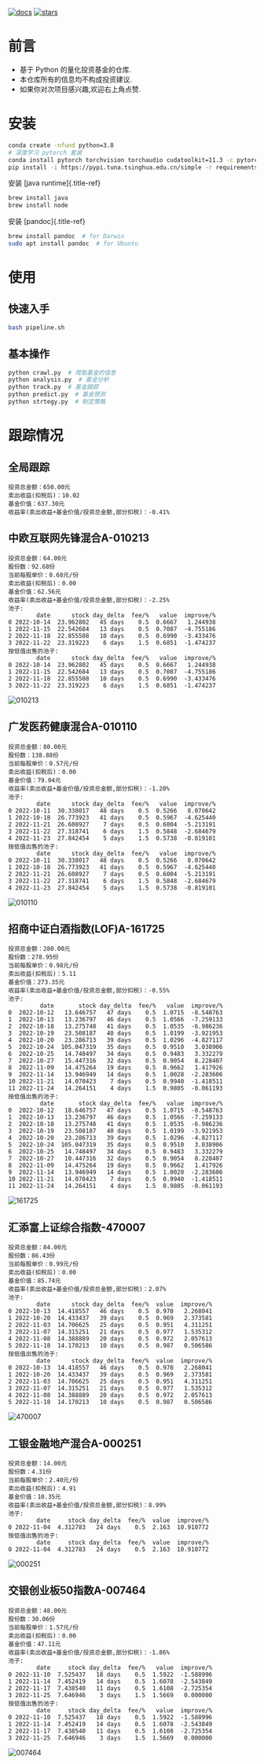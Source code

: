 [![docs](https://readthedocs.org/projects/fund/badge/?version=latest)](https://fund.readthedocs.io/zh_CN/latest/)
[![stars](https://shields.io/github/stars/zhaisilong/fund?style=social)](https://github.com/zhaisilong/fund)

# 前言

-   基于 Python 的量化投资基金的仓库.
-   本仓库所有的信息均不构成投资建议.
-   如果你对次项目感兴趣,欢迎右上角点赞.

# 安装

``` bash
conda create -nfund python=3.8
# 深度学习 pytorch 套装
conda install pytorch torchvision torchaudio cudatoolkit=11.3 -c pytorch
pip install -i https://pypi.tuna.tsinghua.edu.cn/simple -r requirements.txt
```

安装 [java runtime]{.title-ref}

``` bash
brew install java
brew install node
```

安装 [pandoc]{.title-ref}

``` bash
brew install pandoc  # for Darwin
sudo apt install pandoc  # for Ubuntu
```

# 使用

## 快速入手

``` bash
bash pipeline.sh
```

## 基本操作

``` bash
python crawl.py  # 爬取基金的信息
python analysis.py  # 基金分析
python track.py  # 基金跟踪
python predict.py  # 基金预测
python strtegy.py  # 制定策略
```

# 跟踪情况

## 全局跟踪

``` {. literal=""}
投资总金额：650.00元
卖出收益(扣税后)：10.02
基金价值：637.30元
收益率(卖出收益+基金价值/投资总金额,部分扣税)：-0.41%
```

## 中欧互联网先锋混合A-010213

``` {. literal=""}
投资总金额：64.00元
股份数：92.68份
当前每股单价：0.68元/份
卖出收益(扣税后)：0.00
基金价值：62.56元
收益率(卖出收益+基金价值/投资总金额,部分扣税)：-2.25%
池子:
        date      stock day_delta  fee/%   value  improve/%
0 2022-10-14  23.962802   45 days    0.5  0.6667   1.244938
1 2022-11-15  22.542684   13 days    0.5  0.7087  -4.755186
2 2022-11-18  22.855508   10 days    0.5  0.6990  -3.433476
3 2022-11-22  23.319223    6 days    1.5  0.6851  -1.474237
按低值出售的池子:
        date      stock day_delta  fee/%   value  improve/%
0 2022-10-14  23.962802   45 days    0.5  0.6667   1.244938
1 2022-11-15  22.542684   13 days    0.5  0.7087  -4.755186
2 2022-11-18  22.855508   10 days    0.5  0.6990  -3.433476
3 2022-11-22  23.319223    6 days    1.5  0.6851  -1.474237
```

![010213](data/trace/imgs/中欧互联网先锋混合A-010213.png)

## 广发医药健康混合A-010110

``` {. literal=""}
投资总金额：80.00元
股份数：138.88份
当前每股单价：0.57元/份
卖出收益(扣税后)：0.00
基金价值：79.04元
收益率(卖出收益+基金价值/投资总金额,部分扣税)：-1.20%
池子:
        date      stock day_delta  fee/%   value  improve/%
0 2022-10-11  30.338017   48 days    0.5  0.5266   8.070642
1 2022-10-18  26.773923   41 days    0.5  0.5967  -4.625440
2 2022-11-21  26.608927    7 days    0.5  0.6004  -5.213191
3 2022-11-22  27.318741    6 days    1.5  0.5848  -2.684679
4 2022-11-23  27.842454    5 days    1.5  0.5738  -0.819101
按低值出售的池子:
        date      stock day_delta  fee/%   value  improve/%
0 2022-10-11  30.338017   48 days    0.5  0.5266   8.070642
1 2022-10-18  26.773923   41 days    0.5  0.5967  -4.625440
2 2022-11-21  26.608927    7 days    0.5  0.6004  -5.213191
3 2022-11-22  27.318741    6 days    1.5  0.5848  -2.684679
4 2022-11-23  27.842454    5 days    1.5  0.5738  -0.819101
```

![010110](data/trace/imgs/广发医药健康混合A-010110.png)

## 招商中证白酒指数(LOF)A-161725

``` {. literal=""}
投资总金额：280.00元
股份数：278.95份
当前每股单价：0.98元/份
卖出收益(扣税后)：5.11
基金价值：273.35元
收益率(卖出收益+基金价值/投资总金额,部分扣税)：-0.55%
池子:
         date       stock day_delta  fee/%   value  improve/%
0  2022-10-12   13.646757   47 days    0.5  1.0715  -8.548763
1  2022-10-13   13.236797   46 days    0.5  1.0566  -7.259133
2  2022-10-18   13.275748   41 days    0.5  1.0535  -6.986236
3  2022-10-19   23.508187   40 days    0.5  1.0199  -3.921953
4  2022-10-20   23.286713   39 days    0.5  1.0296  -4.827117
5  2022-10-24  105.047319   35 days    0.5  0.9510   3.038906
6  2022-10-25   14.748497   34 days    0.5  0.9483   3.332279
7  2022-10-27   15.447316   32 days    0.5  0.9054   8.228407
8  2022-11-09   14.475264   19 days    0.5  0.9662   1.417926
9  2022-11-14   13.946949   14 days    0.5  1.0028  -2.283606
10 2022-11-21   14.070423    7 days    0.5  0.9940  -1.418511
11 2022-11-24   14.264151    4 days    1.5  0.9805  -0.061193
按低值出售的池子:
         date       stock day_delta  fee/%   value  improve/%
0  2022-10-12   18.646757   47 days    0.5  1.0715  -8.548763
1  2022-10-13   13.236797   46 days    0.5  1.0566  -7.259133
2  2022-10-18   13.275748   41 days    0.5  1.0535  -6.986236
3  2022-10-19   23.508187   40 days    0.5  1.0199  -3.921953
4  2022-10-20   23.286713   39 days    0.5  1.0296  -4.827117
5  2022-10-24  105.047319   35 days    0.5  0.9510   3.038906
6  2022-10-25   14.748497   34 days    0.5  0.9483   3.332279
7  2022-10-27   10.447316   32 days    0.5  0.9054   8.228407
8  2022-11-09   14.475264   19 days    0.5  0.9662   1.417926
9  2022-11-14   13.946949   14 days    0.5  1.0028  -2.283606
10 2022-11-21   14.070423    7 days    0.5  0.9940  -1.418511
11 2022-11-24   14.264151    4 days    1.5  0.9805  -0.061193
```

![161725](data/trace/imgs/招商中证白酒指数(LOF)A-161725.png)

## 汇添富上证综合指数-470007

``` {. literal=""}
投资总金额：84.00元
股份数：86.43份
当前每股单价：0.99元/份
卖出收益(扣税后)：0.00
基金价值：85.74元
收益率(卖出收益+基金价值/投资总金额,部分扣税)：2.07%
池子:
        date      stock day_delta  fee/%  value  improve/%
0 2022-10-13  14.418557   46 days    0.5  0.970   2.268041
1 2022-10-20  14.433437   39 days    0.5  0.969   2.373581
2 2022-11-03  14.706625   25 days    0.5  0.951   4.311251
3 2022-11-07  14.315251   21 days    0.5  0.977   1.535312
4 2022-11-08  14.388889   20 days    0.5  0.972   2.057613
5 2022-11-18  14.170213   10 days    0.5  0.987   0.506586
按低值出售的池子:
        date      stock day_delta  fee/%  value  improve/%
0 2022-10-13  14.418557   46 days    0.5  0.970   2.268041
1 2022-10-20  14.433437   39 days    0.5  0.969   2.373581
2 2022-11-03  14.706625   25 days    0.5  0.951   4.311251
3 2022-11-07  14.315251   21 days    0.5  0.977   1.535312
4 2022-11-08  14.388889   20 days    0.5  0.972   2.057613
5 2022-11-18  14.170213   10 days    0.5  0.987   0.506586
```

![470007](data/trace/imgs/汇添富上证综合指数-470007.png)

## 工银金融地产混合A-000251

``` {. literal=""}
投资总金额：14.00元
股份数：4.31份
当前每股单价：2.40元/份
卖出收益(扣税后)：4.91
基金价值：10.35元
收益率(卖出收益+基金价值/投资总金额,部分扣税)：8.99%
池子:
        date     stock day_delta  fee/%  value  improve/%
0 2022-11-04  4.312783   24 days    0.5  2.163  10.910772
按低值出售的池子:
        date     stock day_delta  fee/%  value  improve/%
0 2022-11-04  4.312783   24 days    0.5  2.163  10.910772
```

![000251](data/trace/imgs/工银金融地产混合A-000251.png)

## 交银创业板50指数A-007464

``` {. literal=""}
投资总金额：48.00元
股份数：30.06份
当前每股单价：1.57元/份
卖出收益(扣税后)：0.00
基金价值：47.11元
收益率(卖出收益+基金价值/投资总金额,部分扣税)：-1.86%
池子:
        date     stock day_delta  fee/%   value  improve/%
0 2022-11-10  7.525437   18 days    0.5  1.5922  -1.588996
1 2022-11-14  7.452419   14 days    0.5  1.6078  -2.543849
2 2022-11-17  7.438540   11 days    0.5  1.6108  -2.725354
3 2022-11-25  7.646946    3 days    1.5  1.5669   0.000000
按低值出售的池子:
        date     stock day_delta  fee/%   value  improve/%
0 2022-11-10  7.525437   18 days    0.5  1.5922  -1.588996
1 2022-11-14  7.452419   14 days    0.5  1.6078  -2.543849
2 2022-11-17  7.438540   11 days    0.5  1.6108  -2.725354
3 2022-11-25  7.646946    3 days    1.5  1.5669   0.000000
```

![007464](data/trace/imgs/交银创业板50指数A-007464.png)
